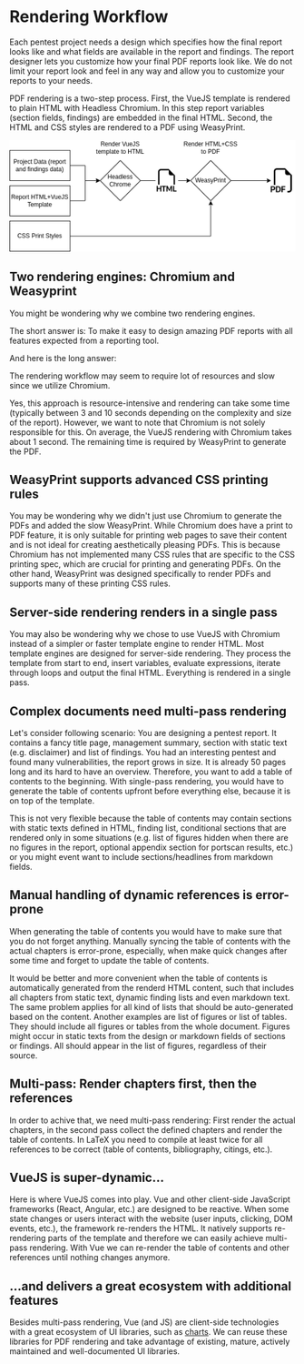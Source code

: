 # Rendering Workflow
Each pentest project needs a design which specifies how the final report looks like and what fields are available in the report and findings.
The report designer lets you customize how your final PDF reports look like.
We do not limit your report look and feel in any way and allow you to customize your reports to your needs.

PDF rendering is a two-step process.
First, the VueJS template is rendered to plain HTML with Headless Chromium. In this step report variables (section fields, findings) are embedded in the final HTML.
Second, the HTML and CSS styles are rendered to a PDF using WeasyPrint.

![Rendering Workflow](../images/render-workflow.drawio.png)


## Two rendering engines: Chromium and Weasyprint
You might be wondering why we combine two rendering engines.

The short answer is: To make it easy to design amazing PDF reports with all features expected from a reporting tool. 

And here is the long answer:

The rendering workflow may seem to require lot of resources and slow since we utilize Chromium.

Yes, this approach is resource-intensive and rendering can take some time (typically between 3 and 10 seconds depending on the complexity and size of the report).
However, we want to note that Chromium is not solely responsible for this. 
On average, the VueJS rendering with Chromium takes about 1 second. The remaining time is required by WeasyPrint to generate the PDF.

## WeasyPrint supports advanced CSS printing rules
You may be wondering why we didn't just use Chromium to generate the PDFs and added the slow WeasyPrint.
While Chromium does have a print to PDF feature, it is only suitable for printing web pages to save their content and is not ideal for creating aesthetically pleasing PDFs. 
This is because Chromium has not implemented many CSS rules that are specific to the CSS printing spec, which are crucial for printing and generating PDFs. On the other hand, WeasyPrint was designed specifically to render PDFs and supports many of these printing CSS rules.

## Server-side rendering renders in a single pass
You may also be wondering why we chose to use VueJS with Chromium instead of a simpler or faster template engine to render HTML. 
Most template engines are designed for server-side rendering.
They process the template from start to end, insert variables, evaluate expressions, iterate through loops and output the final HTML.
Everything is rendered in a single pass.


## Complex documents need multi-pass rendering
Let's consider following scenario: 
You are designing a pentest report. It contains a fancy title page, management summary, section with static text (e.g. disclaimer) and list of findings.
You had an interesting pentest and found many vulnerabilities, the report grows in size. 
It is already 50 pages long and its hard to have an overview.
Therefore, you want to add a table of contents to the beginning. 
With single-pass rendering, you would have to generate the table of contents upfront before everything else, because it is on top of the template.

This is not very flexible because the table of contents may contain sections with static texts defined in HTML, finding list, conditional sections that are rendered only in some situations (e.g. list of figures hidden when there are no figures in the report, optional appendix section for portscan results, etc.) or you might event want to include sections/headlines from markdown fields.

## Manual handling of dynamic references is error-prone
When generating the table of contents you would have to make sure that you do not forget anything.
Manually syncing the table of contents with the actual chapters is error-prone, especially, when make quick changes after some time and forget to update the table of contents.

It would be better and more convenient when the table of contents is automatically generated from the renderd HTML content, such that includes all chapters from static text, dynamic finding lists and even markdown text.
The same problem applies for all kind of lists that should be auto-generated based on the content.
Another examples are list of figures or list of tables.
They should include all figures or tables from the whole document.
Figures might occur in static texts from the design or markdown fields of sections or findings.
All should appear in the list of figures, regardless of their source.

## Multi-pass: Render chapters first, then the references 
In order to achive that, we need multi-pass rendering: 
First render the actual chapters, in the second pass collect the defined chapters and render the table of contents.
In LaTeX you need to compile at least twice for all references to be correct (table of contents, bibliography, citings, etc.).

## VueJS is super-dynamic...
Here is where VueJS comes into play. Vue and other client-side JavaScript frameworks (React, Angular, etc.) are designed to be reactive.
When some state changes or users interact with the website (user inputs, clicking, DOM events, etc.), the framework re-renders the HTML.
It natively supports re-rendering parts of the template and therefore we can easily achieve multi-pass rendering.
With Vue we can re-render the table of contents and other references until nothing changes anymore.

## ...and delivers a great ecosystem with additional features
Besides multi-pass rendering, Vue (and JS) are client-side technologies with a great ecosystem of UI libraries, such as [charts](../designer/charts.md).
We can reuse these libraries for PDF rendering and take advantage of existing, mature, actively maintained and well-documented UI libraries.

